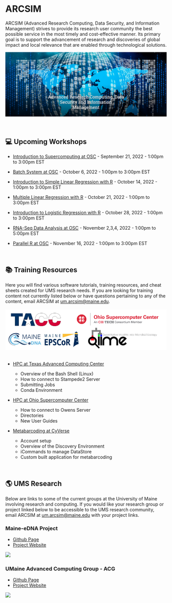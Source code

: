 # ARCSIM


ARCSIM (Advanced Research Computing, Data Security, and Information Management) strives to provide its research user community the best possible service in the most timely and cost-effective manner. Its primary goal is to support the advancement of research and discoveries of global impact and local relevance that are enabled through technological solutions.


![arcsim](https://github.com/umaine-research/.github/blob/main/arcsim.png)

<br />


## 💻  Upcoming Workshops

- [Introduction to Supercomputing at OSC](https://www.osc.edu/calendar/events/2022_09_21-webinar_intro_to_supercomputing_at_osc) - September 21, 2022 - 1:00pm to 3:00pm EST

- [Batch System at OSC](https://www.osc.edu/calendar/events/2022_10_06-webinar_batch_system_at_osc) - October 6, 2022 - 1:00pm to 3:00pm EST

- [Introduction to Simple Linear Regression with R](https://www.osc.edu/calendar/events/2022_10_14-webinar_introduction_to_simple_linear_regression_with_r) - October 14, 2022 - 1:00pm to 3:00pm EST

- [Multiple Linear Regression with R](https://www.osc.edu/calendar/events/2022_10_21-webinar_multiple_linear_regression_with_r) - October 21, 2022 - 1:00pm to 3:00pm EST

- [Introduction to Logistic Regression with R](https://www.osc.edu/calendar/events/2022_10_28-webinar_introduction_to_logistic_regression_with_r) - October 28, 2022 - 1:00pm to 3:00pm EST

- [RNA-Seq Data Analysis at OSC](https://www.osc.edu/calendar/events/2022_11_02-webinar_rna_seq_data_analysis_at_osc) - November 2,3,4, 2022 - 1:00pm to 5:00pm EST

- [Parallel R at OSC](https://www.osc.edu/calendar/events/2022_11_16-parallel_r_at_osc) - November 16, 2022 - 1:00pm to 3:00pm EST

<br>

## 📚 Training Resources

Here you will find various software tutorials, training resources, and cheat sheets created for UMS research needs. If you are looking for training content not currently listed below or have questions pertaining to any of the content, email ARCSIM at <um.arcsim@maine.edu>.
<br>
<br>
<img src="https://github.com/umaine-research/TACC_Training/blob/main/logos.png" width="550">
<br>
<br>

- [HPC at Texas Advanced Computing Center](https://github.com/umaine-research/TACC_Training/wiki)

  - Overview of the Bash Shell (Linux)
  - How to connect to Stampede2 Server
  - Submitting Jobs
  - Conda Environment

- [HPC at Ohio Supercomputer Center](https://github.com/umaine-research/OSC_Training/wiki)

  - How to connect to Owens Server
  - Directories
  - New User Guides

- [Metabarcoding at CyVerse](https://github.com/umaine-research/metebarcoding-docker/wiki)

  - Account setup
  - Overview of the Discovery Environment
  - iCommands to manage DataStore
  - Custom built application for metabarcoding

<br>

## 🌎  UMS Research

Below are links to some of the current groups at the University of Maine involving research and computing. If you would like your research group or project linked below to be accessible to the UMS research community, email ARCSIM at <um.arcsim@maine.edu> with your project links. 


 ### Maine-eDNA Project

   - [Github Page](https://github.com/Maine-eDNA)
   - [Project Website](https://umaine.edu/edna/)
  <img src="https://umaine.edu/epscor/wp-content/uploads/sites/25/2020/03/MSWC-Large-e1626257540779.png" width="100">
   
 ### UMaine Advanced Computing Group - ACG
  
   - [Github Page](https://github.com/UMaineACG)
   - [Project Website](https://acg.maine.edu/)
  <img src="https://acg.maine.edu/wp-content/uploads/2017/06/cropped-ACG-logo.png" width="100">











